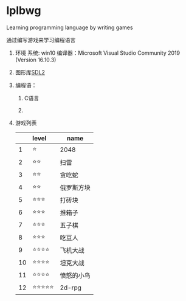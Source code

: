 # lplbwg 
Learning programming language by writing games



通过编写游戏来学习编程语言

1. 环境 
    系统: win10
    编译器：Microsoft Visual Studio Community 2019 (Version 16.10.3)

 

2. 图形库[SDL2](https://github.com/libsdl-org/SDL)

 

3. 编程语：

   1. C语言

   2.  

      

4. 游戏列表

   |      | level | name       |
   | ---- | :---- | ---------- |
   | 1    | ⭐     | 2048       |
   | 2    | ⭐⭐    | 扫雷       |
   | 3    | ⭐⭐   | 贪吃蛇     |
   | 4    | ⭐⭐   | 俄罗斯方块 |
   | 5    | ⭐⭐⭐   | 打砖块     |
   | 6    | ⭐⭐⭐  | 推箱子     |
   | 7    | ⭐⭐⭐   | 五子棋  |
   | 8    | ⭐⭐⭐  | 吃豆人  |
   | 9    | ⭐⭐⭐⭐  | 飞机大战   |
   | 10   | ⭐⭐⭐⭐  | 坦克大战   |
   | 11   | ⭐⭐⭐⭐  | 愤怒的小鸟 |
   | 12   | ⭐⭐⭐⭐⭐ | 2d-rpg     |

   

  
